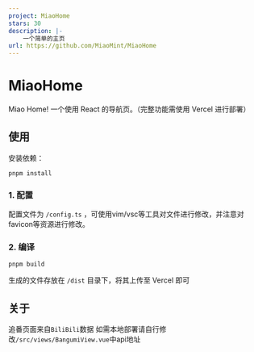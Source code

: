 ```yaml
---
project: MiaoHome
stars: 30
description: |-
    一个简单的主页
url: https://github.com/MiaoMint/MiaoHome
---
```


# MiaoHome
Miao Home! 一个使用 React 的导航页。（完整功能需使用 Vercel 进行部署）
## 使用

安装依赖：

```shell
pnpm install
```

### 1. 配置

配置文件为 `/config.ts` ，可使用vim/vsc等工具对文件进行修改，并注意对favicon等资源进行修改。

### 2. 编译

```shell
pnpm build
```

生成的文件存放在 `/dist` 目录下，将其上传至 Vercel 即可

## 关于

追番页面来自`BiliBili`数据
如需本地部署请自行修改`/src/views/BangumiView.vue`中api地址


